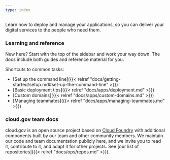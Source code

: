 ```yaml
---
type: index
---
```


Learn how to deploy and manage your applications, so you can deliver your digital services to the people who need them.

### Learning and reference

New here? Start with the top of the sidebar and work your way down. The docs include both guides and reference material for you.

Shortcuts to common tasks:

* [Set up the command line]({{< relref "docs/getting-started/setup.md#set-up-the-command-line" >}})
* [Basic deployment tips]({{< relref "docs/apps/deployment.md" >}})
* [Custom domains]({{< relref "docs/apps/custom-domains.md" >}})
* [Managing teammates]({{< relref "docs/apps/managing-teammates.md" >}})

### cloud.gov team docs

cloud.gov is an open source project based on [Cloud Foundry](https://www.cloudfoundry.org/) with additional components built by our team and other community members. We maintain our code and team documentation publicly here, and we invite you to read it, contribute to it, and adapt it for other projects. See [our list of repositories]({{< relref "docs/ops/repos.md" >}}).
